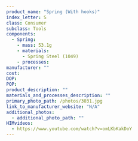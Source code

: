 ```yaml
---
product_name: "Spring (With hooks)"
index_letter: S
class: Consumer
subclass: Tools
components:
  - Spring:
    - mass: 53.1g
    - materials:
      - Spring Steel (1049)
    - processes:
manufacturer: ""
cost: 
DOP: 
POP: 
product_description: ""
materials_and_processes_description: ""
primary_photo_path: /photos/3031.jpg
link_to_manufacturer_website: "N/A"
additional_photos:
  - additional_photo_path: ""
HIMvideos:
  - https://www.youtube.com/watch?v=omLKbKakDoY
---
```

